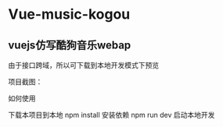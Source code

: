 

Vue-music-kogou
===================================

vuejs仿写酷狗音乐webap
----------------------------
由于接口跨域，所以可下载到本地开发模式下预览

项目截图：










如何使用

下载本项目到本地
npm install 安装依赖
npm run dev 启动本地开发
